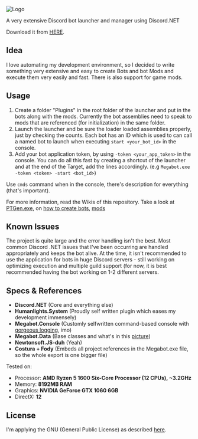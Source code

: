 ![Logo](https://i.imgur.com/WC1ozTl.png)

A very extensive Discord bot launcher and manager using Discord.NET

Download it from [HERE](https://github.com/raulssorban/Megabot/releases).

## Idea
I love automating my development environment, so I decided to write something very extensive and easy to create Bots and bot Mods and execute them very easily and fast. There is also support for game mods.

## Usage
1. Create a folder "Plugins" in the root folder of the launcher and put in the bots along with the mods. Currently the bot assemblies need to speak to mods that are referenced (for initialization) in the same folder.
1. Launch the launcher and be sure the loader loaded assemblies properly, just by checking the counts. Each bot has an ID which is used to can call a named bot to launch when executing ``start <your_bot_id>`` in the console.
1. Add your bot application token, by using ``-token <your_app_token>`` in the console.
You can do all this fast by creating a shortcut of the launcher and at the end of the Target, add the lines accordingly. (e.g ``Megabot.exe -token <token> -start <bot_id>``)

Use `cmds` command when in the console, there's description for everything (that's important).

For more information, read the Wikis of this repository. Take a look at [PTGen.exe](https://github.com/raulssorban/Megabot/wiki/PTGen.exe-(Plugin-Template-Generator)), on [how to create bots](https://github.com/raulssorban/Megabot/wiki/Creating-Bots), [mods](https://github.com/raulssorban/Megabot/wiki/Creating-Mods)

## Known Issues
The project is quite large and the error handling isn't the best. Most common Discord .NET issues that I've been occurring are handled appropriately and keeps the bot alive. At the time, it isn't recommended to use the application for bots in huge Discord servers - still working on optimizing execution and multiple guild support (for now, it is best recommended having the bot working on 1-2 different servers.

## Specs & References
- **Discord.NET** (Core and everything else)
- **Humanlights.System** (Proudly self written plugin which eases my development immensely)
- **Megabot.Console** (Customly selfwritten command-based console with [gorgeous logging](https://i.imgur.com/g3vdTFx.png), imo)
- **Megabot.Data** (Base classes and what's in this [picture](https://i.imgur.com/ashFhmI.png))
- **Newtonsoft.JS-duh** (Yeah)
- **Costura + Fody** (Embeds all project references in the Megabot.exe file, so the whole export is one bigger file)

Tested on:
- Processor: **AMD Ryzen 5 1600 Six-Core Processor (12 CPUs), ~3.2GHz**
- Memory: **8192MB RAM**
- Graphics: **NVIDIA GeForce GTX 1060 6GB**
- DirectX: **12**

## License
I'm applying the GNU (General Public License) as described [here](https://raw.githubusercontent.com/raulssorban/Megabot/master/LICENSE).

